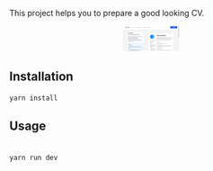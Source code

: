 This project helps you to prepare a good looking CV.

<p align="center">
  <img src="public/ss1.png"  width="20%"/>
</p>

## Installation

```bash
yarn install
```

## Usage

```bash

yarn run dev
```
